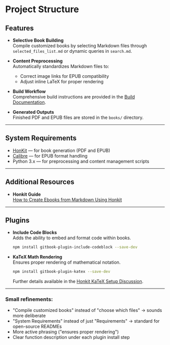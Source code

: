 # Project Structure

## Features

- **Selective Book Building**  
  Compile customized books by selecting Markdown files through `selected_files_list.md` or dynamic queries in `search.md`.

- **Content Preprocessing**  
  Automatically standardizes Markdown files to:
  - Correct image links for EPUB compatibility
  - Adjust inline LaTeX for proper rendering

- **Build Workflow**  
  Comprehensive build instructions are provided in the [Build Documentation](docs/build.md).

- **Generated Outputs**  
  Finished PDF and EPUB files are stored in the `books/` directory.

---

## System Requirements

- [HonKit](https://honkit.netlify.app/) — for book generation (PDF and EPUB)
- [Calibre](https://calibre-ebook.com/) — for EPUB format handling
- Python 3.x — for preprocessing and content management scripts

---

## Additional Resources

- **Honkit Guide**  
  [How to Create Ebooks from Markdown Using Honkit](https://flaviocopes.com/how-to-create-ebooks-markdown/#:~:text=honkit%20works%20great.,and%20let%20CloudFlare%20distribute%20it.)

---

## Plugins

- **Include Code Blocks**  
  Adds the ability to embed and format code within books.
  ```bash
  npm install gitbook-plugin-include-codeblock --save-dev
  ```

- **KaTeX Math Rendering**  
  Ensures proper rendering of mathematical notation.
  ```bash
  npm install gitbook-plugin-katex --save-dev
  ```
  Further details available in the [Honkit KaTeX Setup Discussion](https://github.com/honkit/honkit/issues/217).

---

### Small refinements:
- "Compile customized books" instead of "choose which files" → sounds more deliberate
- "System Requirements" instead of just "Requirements" → standard for open-source READMEs
- More active phrasing ("ensures proper rendering")  
- Clear function description under each plugin install step

